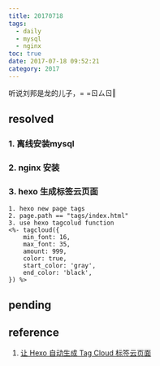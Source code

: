 ```yaml
---
title: 20170718
tags:
  - daily
  - mysql
  - nginx
toc: true
date: 2017-07-18 09:52:21
category: 2017
---
```

听说刘邦是龙的儿子，= =ㄖㄙㄖ‖
<!--more-->

## resolved

### 1. 离线安装mysql

### 2. nginx 安装

### 3. hexo 生成标签云页面

```
1. hexo new page tags
2. page.path == "tags/index.html"
3. use hexo tagcolud function
<%- tagcloud({
    min_font: 16, 
    max_font: 35, 
    amount: 999, 
    color: true, 
    start_color: 'gray', 
    end_color: 'black',
}) %>
```
## pending

## reference

1. [让 Hexo 自动生成 Tag Cloud 标签云页面][0]

[0]:http://moxfive.xyz/2015/10/25/hexo-tag-cloud/